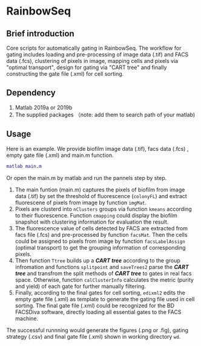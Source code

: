 # RainbowSeq
## Brief introduction
Core scripts for automatically gating in RainbowSeq.
The workflow for gating includes loading and pre-processing of image data (.tif) and FACS data (.fcs), clustering of pixels in image, mapping cells and pixels via "optimal transport", design for gating via "CART tree" and finally constructing the gate file (.xml) for cell sorting.

## Dependency
1. Matlab 2019a or 2019b
2. The supplied packages （note: add them to search path of your matlab)

## Usage 
Here is an example. We provide biofilm image data (.tif), facs data (.fcs) , empty gate file (.xml) and main.m function.
```MATLAB
matlab main.m
```  
Or open the main.m by matlab and run the pannels step by step.  

1. The main funtion (main.m) captures the pixels of biofilm from image data (.tif) by set the threshold of fluorescence (`colonyFL`) and extract fluorescene of pixels from image  by function `imgMat`.
2. Pixels are clusterd into `nClusters` groups via function `kmeans` according to their fluorescence. Function `cmapping` could display the biofilm snapshot with clustering information for evaluation the result.
3. The fluorescence value of cells detected by FACS are extracted from facs file (.fcs) and pre-processed by function `facsMat`. Then the cells could be assigned to pixels from image by function `facsLabelAssign` (optimal transport) to get the grouping information of corresponding pixels.
4. Then function `Ttree` builds up a ***CART tree*** according to the group infromation and functions `splitpoint` and `saveTrees2` parse the ***CART tree*** and transfrom the split methods of ***CART tree*** to gates in real facs space. Otherwise, function `calClusterInfo` calculates the metric (purity and yield) of each gate for further manually filtering. 
5. Finally, according to the final gates for cell sorting, `edixml2` edits the empty gate file (.xml) as template to generate the gating file used in cell sorting. The final gate file (.xml) could be recognized for the BD FACSDiva software, directly loading all essential gates to the FACS machine.

The successful runnning would generate the figures (.png or .fig),  gating strategy (.csv) and final gate file (.xml) shown in working directory `wd`.

